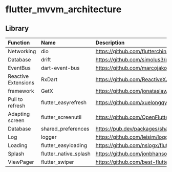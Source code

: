 # flutter_mvvm_architecture

## Library
| Function | Name | Description |
|:------|:------|:-------|
| Networking | dio | https://github.com/flutterchina/dio
| Database | drift |https://github.com/simolus3/drift
| EventBus | dart-event-bus | https://github.com/marcojakob/dart-event-bus
| Reactive Extensions | RxDart | https://github.com/ReactiveX/rxdart
| framework | GetX | https://github.com/jonataslaw/getx
| Pull to refresh  | flutter_easyrefresh | https://github.com/xuelongqy/flutter_easyrefresh
| Adapting screen | flutter_screenutil | https://github.com/OpenFlutter/flutter_screenutil
| Database | shared_preferences | https://pub.dev/packages/shared_preferences
| Log | logger | https://github.com/leisim/logger
| Loading | flutter_easyloading | https://github.com/nslogx/flutter_easyloading
| Splash | flutter_native_splash | https://github.com/jonbhanson/flutter_native_splash
| ViewPager | flutter_swiper | https://github.com/best-flutter/flutter_swiper
